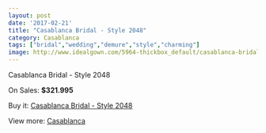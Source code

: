 ```yaml
---
layout: post
date: '2017-02-21'
title: "Casablanca Bridal - Style 2048"
category: Casablanca
tags: ["bridal","wedding","demure","style","charming"]
image: http://www.idealgown.com/5964-thickbox_default/casablanca-bridal-style-2048.jpg
---
```

Casablanca Bridal - Style 2048

On Sales: **$321.995**
<a href="https://www.idealgown.com/en/casablanca/2576-casablanca-bridal-style-2048.html"><amp-img layout="responsive" width="600" height="600" src="//www.idealgown.com/5964-thickbox_default/casablanca-bridal-style-2048.jpg" alt="Casablanca Bridal - Style 2048 0" /></a>
<a href="https://www.idealgown.com/en/casablanca/2576-casablanca-bridal-style-2048.html"><amp-img layout="responsive" width="600" height="600" src="//www.idealgown.com/5966-thickbox_default/casablanca-bridal-style-2048.jpg" alt="Casablanca Bridal - Style 2048 1" /></a>
<a href="https://www.idealgown.com/en/casablanca/2576-casablanca-bridal-style-2048.html"><amp-img layout="responsive" width="600" height="600" src="//www.idealgown.com/5965-thickbox_default/casablanca-bridal-style-2048.jpg" alt="Casablanca Bridal - Style 2048 2" /></a>

Buy it: [Casablanca Bridal - Style 2048](https://www.idealgown.com/en/casablanca/2576-casablanca-bridal-style-2048.html "Casablanca Bridal - Style 2048")

View more: [Casablanca](https://www.idealgown.com/en/31-casablanca "Casablanca")